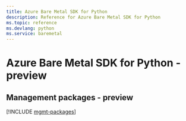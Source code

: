 ```yaml
---
title: Azure Bare Metal SDK for Python
description: Reference for Azure Bare Metal SDK for Python
ms.topic: reference
ms.devlang: python
ms.service: baremetal
---
```

# Azure Bare Metal SDK for Python - preview

## Management packages - preview
[!INCLUDE [mgmt-packages](bare-metal-mgmt-index.md)]

